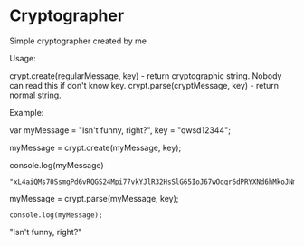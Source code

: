 # Cryptographer
Simple cryptographer created by me

Usage:

  crypt.create(regularMessage, key) - return cryptographic string. Nobody can read this if don't know key.
  crypt.parse(cryptMessage, key) - return normal string.
  
Example:

  var myMessage = "Isn't funny, right?",
      key = "qwsd12344";
      
  myMessage = crypt.create(myMessage, key);
  
  console.log(myMessage)
  
    "xL4aiQMs70SsmgPd6vRQGS24Mpi77vkYJlR32HsSlG65IoJ67wOqqr6dPRYXNd6hMkoJNma7tIxnJlf2TKpl23nr17vjlosa6tSIKr64OPR6bOxYk77UminImc3UNRx"
    
  myMessage = crypt.parse(myMessage, key);
  
    console.log(myMessage);
  
  "Isn't funny, right?"
